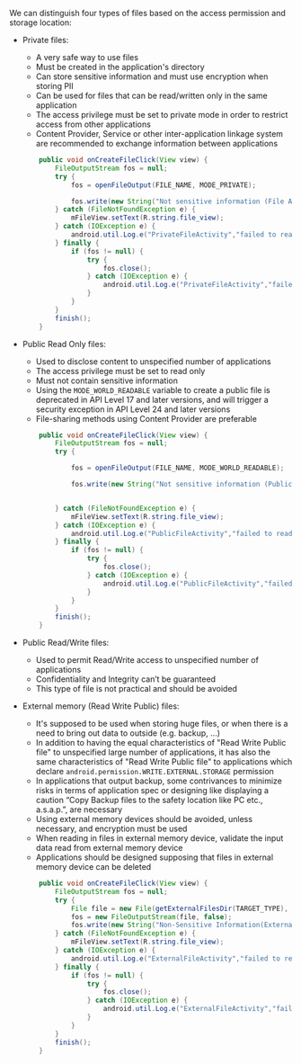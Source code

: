 We can distinguish four types of files based on the access permission and storage location: 
  
* Private files:
    * A very safe way to use files
    * Must be created in the application's directory
    * Can store sensitive information and must use encryption when storing PII
    * Can be used for files that can be read/written only in the same application
    * The access privilege must be set to private mode in order to restrict access from other applications
    * Content Provider, Service or other inter-application linkage system are recommended to exchange information between applications
   
    ```java
        public void onCreateFileClick(View view) {
            FileOutputStream fos = null;
            try {
                fos = openFileOutput(FILE_NAME, MODE_PRIVATE);

                fos.write(new String("Not sensitive information (File Activity)\n").getBytes());
            } catch (FileNotFoundException e) {
                mFileView.setText(R.string.file_view);
            } catch (IOException e) {
                android.util.Log.e("PrivateFileActivity","failed to read file");
            } finally {
                if (fos != null) {
                    try {
                        fos.close();
                    } catch (IOException e) {
                        android.util.Log.e("PrivateFileActivity","failed to close file");
                    }
                }
            }
            finish();
        }
  
    ```
  
* Public Read Only files:
    * Used to disclose content to unspecified number of applications
    * The access privilege must be set to read only 
    * Must not contain sensitive information
    * Using the `MODE_WORLD_READABLE` variable to create a public file is deprecated in API Level 17 and later versions, and will trigger a security exception in API Level 24 and later versions
    * File-sharing methods using Content Provider are preferable
    
    ```java
        public void onCreateFileClick(View view) {
            FileOutputStream fos = null;
            try {

                fos = openFileOutput(FILE_NAME, MODE_WORLD_READABLE);

                fos.write(new String("Not sensitive information (Public File Activity)\n").getBytes());


            } catch (FileNotFoundException e) {
                mFileView.setText(R.string.file_view);
            } catch (IOException e) {
                android.util.Log.e("PublicFileActivity","failed to read file");
            } finally {
                if (fos != null) {
                    try {
                        fos.close();
                    } catch (IOException e) {
                        android.util.Log.e("PublicFileActivity","failed to close file");
                    }
                }
            }
            finish();
        }
    ```
  
* Public Read/Write files:
    * Used to permit Read/Write access to unspecified number of applications
    * Confidentiality and Integrity can’t be guaranteed
    * This type of file is not practical and should be avoided
     
    
* External memory (Read Write Public) files:
    * It's supposed to be used when storing huge files, or when there is a need to bring out data to outside (e.g. backup, ...)
    * In addition to having the equal characteristics of "Read Write Public file" to unspecified large number of applications, it has also the same characteristics of "Read Write Public file" to applications which declare `android.permission.WRITE.EXTERNAL.STORAGE` permission 
    * In applications that output backup, some contrivances to minimize risks in terms of application spec or designing like displaying a caution “Copy Backup files to the safety location like PC etc., a.s.a.p.”, are necessary
    * Using external memory devices should be avoided, unless necessary, and encryption must be used
    * When reading in files in external memory device, validate the input data read from external memory device
    * Applications should be designed supposing that files in external memory device can be deleted
    
    ```java
        public void onCreateFileClick(View view) {
            FileOutputStream fos = null;
            try {
                File file = new File(getExternalFilesDir(TARGET_TYPE), FILE_NAME);
                fos = new FileOutputStream(file, false);
                fos.write(new String("Non-Sensitive Information(ExternalFileActivity)\n").getBytes());
            } catch (FileNotFoundException e) {
                mFileView.setText(R.string.file_view);
            } catch (IOException e) {
                android.util.Log.e("ExternalFileActivity","failed to read file");
            } finally {
                if (fos != null) {
                    try {
                        fos.close();
                    } catch (IOException e) {
                        android.util.Log.e("ExternalFileActivity","failed to close file");
                    }
                }
            }
            finish();
        }
    ```